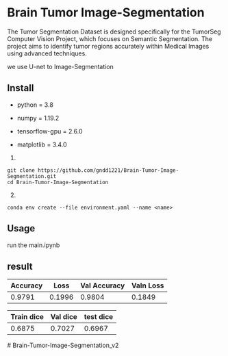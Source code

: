 # Brain Tumor Image-Segmentation
The Tumor Segmentation Dataset is designed specifically for the TumorSeg Computer Vision Project, which focuses on Semantic Segmentation. The project aims to identify tumor regions accurately within Medical Images using advanced techniques.

we use U-net to Image-Segmentation

## Install
* python = 3.8

* numpy = 1.19.2

* tensorflow-gpu = 2.6.0

* matplotlib = 3.4.0

1.
```
git clone https://github.com/gndd1221/Brain-Tumor-Image-Segmentation.git
cd Brain-Tumor-Image-Segmentation
```
2.
```
conda env create --file environment.yaml --name <name>
```

## Usage

run the main.ipynb

## result

| Accuracy | Loss      | Val Accuracy | Valn Loss |
|----------|-----------|--------------|-----------|
| 0.9791   | 0.1996    | 0.9804       |  0.1849   |

| Train dice | Val dice  | test dice |
|------------|-----------|-----------|
| 0.6875     | 0.7027    | 0.6967    |



#   B r a i n - T u m o r - I m a g e - S e g m e n t a t i o n _ v 2  
 